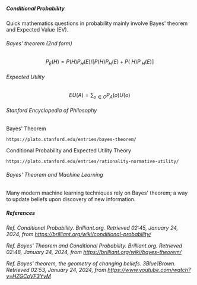 <h5>Conditional Probability</h5>

Quick mathematics questions in probability mainly involve Bayes' theorem and Expected Value (EV).

<h6>Bayes' theorem (2nd form)</h6>

$$P_E(H) = P(H)P_H(E) / [P(H)P_H(E) + P(~H)P_{~H}(E)]$$

<h6>Expected Utility</h6>

$$EU(A)=\sum_{o∈O} P_A(o)U(o)$$

<h6>Stanford Encyclopedia of Philosophy</h6>

Bayes' Theorem

`https://plato.stanford.edu/entries/bayes-theorem/`

Conditional Probability and Expected Utility Theory

`https://plato.stanford.edu/entries/rationality-normative-utility/`

<h6>Bayes' Theorem and Machine Learning</h6>

Many modern machine learning techniques rely on Bayes' theorem; a way to update beliefs upon discovery of new information.

<h5>References</h5>

_Ref._ _Conditional Probability. Brilliant.org. Retrieved 02:45, January 24, 2024, from https://brilliant.org/wiki/conditional-probability/_

_Ref._ _Bayes' Theorem and Conditional Probability. Brilliant.org. Retrieved 02:48, January 24, 2024, from https://brilliant.org/wiki/bayes-theorem/_

_Ref._ _Bayes' theorem, the geometry of changing beliefs. 3Blue1Brown. Retrieved 02:53, January 24, 2024, from https://www.youtube.com/watch?v=HZGCoVF3YvM_

